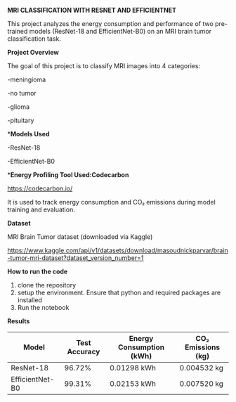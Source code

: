 **MRI CLASSIFICATION WITH RESNET AND EFFICIENTNET**

This project analyzes the energy consumption and performance of two pre-trained models (ResNet-18 and EfficientNet-B0) on an MRI brain tumor classification task.

**Project Overview**

The goal of this project is to classify MRI images into 4 categories:

-meningioma

-no tumor

-glioma

-pituitary

***Models Used**

-ResNet-18

-EfficientNet-B0

***Energy Profiling Tool Used:Codecarbon**

https://codecarbon.io/

It is used to track energy consumption and CO₂ emissions during model training and evaluation.

**Dataset**

MRI Brain Tumor dataset (downloaded via Kaggle)

https://www.kaggle.com/api/v1/datasets/download/masoudnickparvar/brain-tumor-mri-dataset?dataset_version_number=1

**How to run the code**
1. clone the repository
2. setup the environment. Ensure that python and required packages are installed
3. Run the notebook

**Results**

| Model           | Test Accuracy | Energy Consumption (kWh) | CO₂ Emissions (kg) |
| --------------- | ------------- | ------------------------ | ------------------ |
| ResNet-18       | 96.72%        | 0.01298 kWh              | 0.004532 kg        |
| EfficientNet-B0 | 99.31%        | 0.02153 kWh              | 0.007520 kg        |



